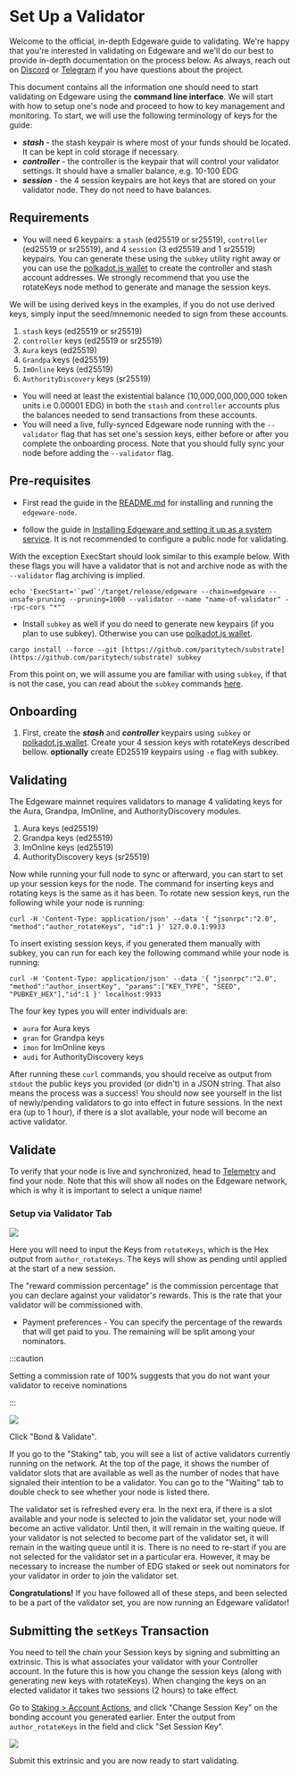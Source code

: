 # Set Up a Validator

Welcome to the official, in-depth Edgeware guide to validating. We're happy that you're interested in validating on Edgeware and we'll do our best to provide in-depth documentation on the process below. As always, reach out on [Discord](https://discord.gg/mYk543EXBV) or [Telegram](https://t.me/heyedgeware) if you have questions about the project.

This document contains all the information one should need to start validating on Edgeware using the **command line interface**. We will start with how to setup one's node and proceed to how to key management and monitoring. To start, we will use the following terminology of keys for the guide:

- _**stash**_ - the stash keypair is where most of your funds should be located. It can be kept in cold storage if necessary.
- _**controller**_ - the controller is the keypair that will control your validator settings. It should have a smaller balance, e.g. 10-100 EDG
- _**session**_ - the 4 session keypairs are hot keys that are stored on your validator node. They do not need to have balances.

## Requirements

- You will need 6 keypairs: a `stash` \(ed25519 or sr25519\), `controller` \(ed25519 or sr25519\), and 4 `session` \(3 ed25519 and 1 sr25519\) keypairs. You can generate these using the `subkey` utility right away or you can use the [polkadot.js wallet](https://polkadot.js.org/extension/) to create the controller and stash account addresses. We strongly recommend that you use the rotateKeys node method to generate and manage the session keys.

We will be using derived keys in the examples, if you do not use derived keys, simply input the seed/mnemonic needed to sign from these accounts.

1. `stash` keys \(ed25519 or sr25519\)
2. `controller` keys \(ed25519 or sr25519\)
3. `Aura` keys \(ed25519\)
4. `Grandpa` keys \(ed25519\)
5. `ImOnline` keys \(ed25519\)
6. `AuthorityDiscovery` keys \(sr25519\)

- You will need at least the existential balance \(10,000,000,000,000 token units i.e 0.00001 EDG\) in both the `stash` and `controller` accounts plus the balances needed to send transactions from these accounts.
- You will need a live, fully-synced Edgeware node running with the `--validator` flag that has set one's session keys, either before or after you complete the onboarding process. Note that you should fully sync your node before adding the `--validator` flag.

## Pre-requisites

- First read the guide in the [README.md](https://github.com/edgeware-network/edgeware-node/blob/master/README.md) for installing and running the `edgeware-node`.

- follow the guide in [Installing Edgeware and setting it up as a system service](/quickstart/set-up-a-full-node#1-installing-edgeware-and-setting-it-up-as-a-system-service). It is not recommended to configure a public node for validating.

With the exception ExecStart should look similar to this example below. With these flags you will have a validator that is not and archive node as with the `--validator` flag archiving is implied.

```text
echo 'ExecStart='`pwd`'/target/release/edgeware --chain=edgeware --unsafe-pruning --pruning=1000 --validator --name "name-of-validator" --rpc-cors "*"'
```

- Install `subkey` as well if you do need to generate new keypairs (if you plan to use subkey). Otherwise you can use [polkadot.js wallet](https://polkadot.js.org/extension/).

```text
cargo install --force --git [https://github.com/paritytech/substrate](https://github.com/paritytech/substrate) subkey
```

From this point on, we will assume you are familiar with using `subkey`, if that is not the case, you can read about the `subkey` commands [here](https://github.com/paritytech/substrate/blob/master/bin/utils/subkey/README.md).

## Onboarding

1. First, create the _**stash**_ and _**controller**_ keypairs using `subkey` or [polkadot.js wallet](https://polkadot.js.org/extension/). Create your 4 session keys with rotateKeys described bellow. **optionally** create ED25519 keypairs using `-e` flag with subkey.

## Validating

The Edgeware mainnet requires validators to manage 4 validating keys for the Aura, Grandpa, ImOnline, and AuthorityDiscovery modules.

1. Aura keys \(ed25519\)
2. Grandpa keys \(ed25519\)
3. ImOnline keys \(ed25519\)
4. AuthorityDiscovery keys \(sr25519\)

Now while running your full node to sync or afterward, you can start to set up your session keys for the node. The command for inserting keys and rotating keys is the same as it has been. To rotate new session keys, run the following while your node is running:

```text
curl -H 'Content-Type: application/json' --data '{ "jsonrpc":"2.0", "method":"author_rotateKeys", "id":1 }' 127.0.0.1:9933
```

To insert existing session keys, if you generated them manually with subkey, you can run for each key the following command while your node is running:

```text
curl -H 'Content-Type: application/json' --data '{ "jsonrpc":"2.0", "method":"author_insertKey", "params":["KEY_TYPE", "SEED", "PUBKEY_HEX"],"id":1 }' localhost:9933
```

The four key types you will enter individuals are:

- `aura` for Aura keys
- `gran` for Grandpa keys
- `imon` for ImOnline keys
- `audi` for AuthorityDiscovery keys

After running these `curl` commands, you should receive as output from `stdout` the public keys you provided \(or didn't\) in a JSON string. That also means the process was a success! You should now see yourself in the list of newly/pending validators to go into effect in future sessions. In the next era \(up to 1 hour\), if there is a slot available, your node will become an active validator.

## Validate

To verify that your node is live and synchronized, head to [Telemetry](https://telemetry.polkadot.io/#list/0x742a2ca70c2fda6cee4f8df98d64c4c670a052d9568058982dad9d5a7a135c5b) and find your node. Note that this will show all nodes on the Edgeware network, which is why it is important to select a unique name!

### Setup via Validator Tab

![](/img/polkadot-dashboard-validate-1.png)

Here you will need to input the Keys from `rotateKeys`, which is the Hex output from `author_rotateKeys`. The keys will show as pending until applied at the start of a new session.

The "reward commission percentage" is the commission percentage that you can declare against your validator's rewards. This is the rate that your validator will be commissioned with.

- Payment preferences - You can specify the percentage of the rewards that will get paid to you. The remaining will be split among your nominators.

:::caution

Setting a commission rate of 100% suggests that you do not want your validator to receive nominations

:::

![](/img/polkadot-dashboard-validate-2-edited.png)

Click "Bond & Validate".

If you go to the "Staking" tab, you will see a list of active validators currently running on the network. At the top of the page, it shows the number of validator slots that are available as well as the number of nodes that have signaled their intention to be a validator. You can go to the "Waiting" tab to double check to see whether your node is listed there.

The validator set is refreshed every era. In the next era, if there is a slot available and your node is selected to join the validator set, your node will become an active validator. Until then, it will remain in the waiting queue. If your validator is not selected to become part of the validator set, it will remain in the waiting queue until it is. There is no need to re-start if you are not selected for the validator set in a particular era. However, it may be necessary to increase the number of EDG staked or seek out nominators for your validator in order to join the validator set.

**Congratulations!** If you have followed all of these steps, and been selected to be a part of the validator set, you are now running an Edgeware validator!

## Submitting the `setKeys` Transaction

You need to tell the chain your Session keys by signing and submitting an extrinsic. This is what associates your validator with your Controller account. In the future this is how you change the session keys (along with generating new keys with rotateKeys). When changing the keys on an elected validator it takes two sessions (2 hours) to take effect.

Go to [Staking > Account Actions](https://www.edgeware.app/#/staking/actions), and click "Change Session Key" on the bonding account you generated earlier. Enter the output from `author_rotateKeys` in the field and click "Set Session Key".

![](/img/set-session-key-2-408efe22daa8d6533715987a1099828a.png)

Submit this extrinsic and you are now ready to start validating.
